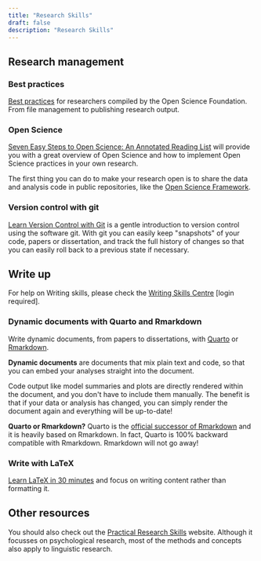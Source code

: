 ```yaml
---
title: "Research Skills"
draft: false
description: "Research Skills"
---
```


## Research management

### Best practices

[Best practices](https://help.osf.io/hc/en-us/categories/360001530634-Best-Practices) for researchers compiled by the Open Science Foundation. From file management to publishing research output.

### Open Science

[Seven Easy Steps to Open Science: An Annotated Reading List](https://doi.org/10.1027/2151-2604/a000387) will provide you with a great overview of Open Science and how to implement Open Science practices in your own research.

The first thing you can do to make your research open is to share the data and analysis code in public repositories, like the [Open Science Framework](https://osf.io).

### Version control with git

[Learn Version Control with Git](https://www.git-tower.com/learn/git/ebook) is a gentle introduction to version control using the software git.
With git you can easily keep "snapshots" of your code, papers or dissertation, and track the full history of changes so that you can easily roll back to a previous state if necessary.

## Write up

For help on Writing skills, please check the [Writing Skills Centre](https://uoe.sharepoint.com/sites/PPLSLearningResources/SitePages/Writing.aspx) [login required].

### Dynamic documents with Quarto and Rmarkdown

Write dynamic documents, from papers to dissertations, with [Quarto](https://quarto.org) or [Rmarkdown](https://rmarkdown.rstudio.com/docs/).

**Dynamic documents** are documents that mix plain text and code, so that you can embed your analyses straight into the document.

Code output like model summaries and plots are directly rendered within the document, and you don't have to include them manually.
The benefit is that if your data or analysis has changed, you can simply render the document again and everything will be up-to-date!

<div class="alert alert-warning">
  <strong>Quarto or Rmarkdown?</strong> Quarto is the <a href="https://quarto.org/docs/faq/rmarkdown.html">official successor of Rmarkdown</a> and it is heavily based on Rmarkdown. In fact, Quarto is 100% backward compatible with Rmarkdown. Rmarkdown will not go away!
</div>

### Write with LaTeX

[Learn LaTeX in 30 minutes](https://www.overleaf.com/learn/latex/Learn_LaTeX_in_30_minutes) and focus on writing content rather than formatting it.


## Other resources

You should also check out the [Practical Research Skills](https://uoepsy.github.io/prs/index.html) website.
Although it focusses on psychological research, most of the methods and concepts also apply to linguistic research.
